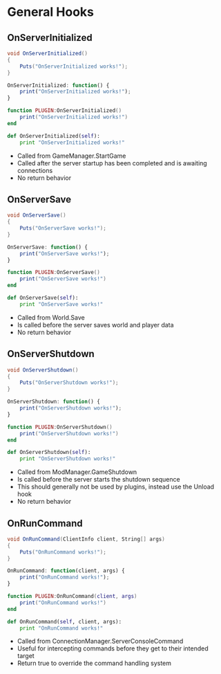 # General Hooks

## OnServerInitialized

``` csharp
void OnServerInitialized()
{
    Puts("OnServerInitialized works!");
}
```

``` javascript
OnServerInitialized: function() {
    print("OnServerInitialized works!");
}
```

``` lua
function PLUGIN:OnServerInitialized()
    print("OnServerInitialized works!")
end
```

``` python
def OnServerInitialized(self):
    print "OnServerInitialized works!"
```

 * Called from GameManager.StartGame
 * Called after the server startup has been completed and is awaiting connections
 * No return behavior

## OnServerSave

``` csharp
void OnServerSave()
{
    Puts("OnServerSave works!");
}
```

``` javascript
OnServerSave: function() {
    print("OnServerSave works!");
}
```

``` lua
function PLUGIN:OnServerSave()
    print("OnServerSave works!")
end
```

``` python
def OnServerSave(self):
    print "OnServerSave works!"
```

 * Called from World.Save
 * Is called before the server saves world and player data
 * No return behavior

## OnServerShutdown

``` csharp
void OnServerShutdown()
{
    Puts("OnServerShutdown works!");
}
```

``` javascript
OnServerShutdown: function() {
    print("OnServerShutdown works!");
}
```

``` lua
function PLUGIN:OnServerShutdown()
    print("OnServerShutdown works!")
end
```

``` python
def OnServerShutdown(self):
    print "OnServerShutdown works!"
```

 * Called from ModManager.GameShutdown
 * Is called before the server starts the shutdown sequence
 * This should generally not be used by plugins, instead use the Unload hook
 * No return behavior

## OnRunCommand

``` csharp
void OnRunCommand(ClientInfo client, String[] args)
{
    Puts("OnRunCommand works!");
}
```

``` javascript
OnRunCommand: function(client, args) {
    print("OnRunCommand works!");
}
```

``` lua
function PLUGIN:OnRunCommand(client, args)
    print("OnRunCommand works!")
end
```

``` python
def OnRunCommand(self, client, args):
    print "OnRunCommand works!"
```

 * Called from ConnectionManager.ServerConsoleCommand
 * Useful for intercepting commands before they get to their intended target
 * Return true to override the command handling system
